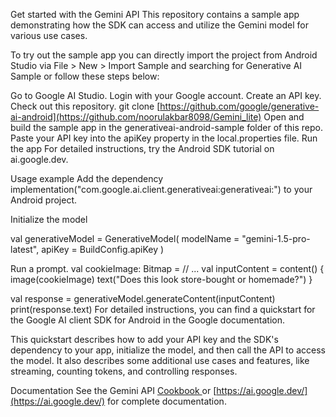 Get started with the Gemini API
This repository contains a sample app demonstrating how the SDK can access and utilize the Gemini model for various use cases.

To try out the sample app you can directly import the project from Android Studio via File > New > Import Sample and searching for Generative AI Sample or follow these steps below:

Go to Google AI Studio.
Login with your Google account.
Create an API key. 
Check out this repository.
git clone [https://github.com/google/generative-ai-android](https://github.com/noorulakbar8098/Gemini_lite)
Open and build the sample app in the generativeai-android-sample folder of this repo.
Paste your API key into the apiKey property in the local.properties file.
Run the app
For detailed instructions, try the Android SDK tutorial on ai.google.dev.

Usage example
Add the dependency implementation("com.google.ai.client.generativeai:generativeai:<version>") to your Android project.

Initialize the model

val generativeModel = GenerativeModel(
    modelName = "gemini-1.5-pro-latest",
    apiKey = BuildConfig.apiKey
)

Run a prompt.
val cookieImage: Bitmap = // ...
val inputContent = content() {
  image(cookieImage)
  text("Does this look store-bought or homemade?")
}

val response = generativeModel.generateContent(inputContent)
print(response.text)
For detailed instructions, you can find a quickstart for the Google AI client SDK for Android in the Google documentation.

This quickstart describes how to add your API key and the SDK's dependency to your app, initialize the model, and then call the API to access the model. It also describes some additional use cases and features, like streaming, counting tokens, and controlling responses.

Documentation
See the Gemini API [Cookbook ](https://github.com/google-gemini/cookbook)or [https://ai.google.dev/](https://ai.google.dev/) for complete documentation.
